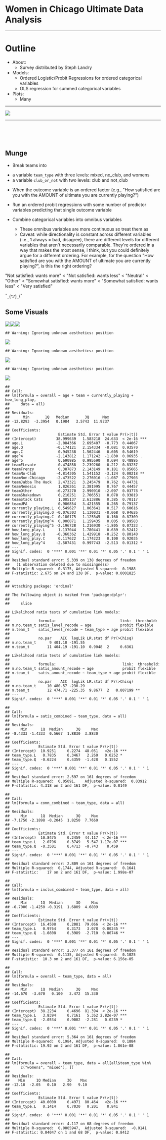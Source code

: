 # Women in Chicago Ultimate Data Analysis

***

Outline
=====
* About:
    + Survey distributed by Steph Landry
* Models:
    + Ordered Logistic/Probit Regressions for ordered categorical variables
    + OLS regression for summed categorical variables
* Plots:
    + Many

***

![](./clinic.jpg) 

***

<br /><br /><br />

## Munge



* Break teams into 
+ a variable `team_type` with three levels: mixed, no_club, and womens
+ a variable `club_or_not` with two levels: club and not_club

* When the outcome variable is an ordered factor (e.g., "How satisfied are you with the AMOUNT of ultimate you are currently playing?")
+ Run an ordered probit regressions with some number of predictor variables
predicting that single outcome variable

* Combine categorical variables into omnibus variables  

  + These omnibus variables are more continuous so treat them as 
  + Caveat: while directionality is constant across different variables (i.e., 1 always = bad, disagree), there are different levels for different variables that aren't necessarily comparable. They're ordered in
a way that makes the most sense, I think, but you could definitely argue for a different ordering. For example, for the question "How satisfied are you with the AMOUNT of ultimate you are currently playing?", is this the right ordering? 

"Not satisfied: wants more" < "Not satisfied: wants less" < "Neutral" < "Other" < "Somewhat satisfied: wants more" < "Somewhat satisfied: wants less" < "Very satisfied"      

¯\_(ツ)_/¯

          


## Some Visuals

![](compile_files/figure-html/overall.team_type-1.png)<!-- -->![](compile_files/figure-html/overall.team_type-2.png)<!-- -->![](compile_files/figure-html/overall.team_type-3.png)<!-- -->

```
## Warning: Ignoring unknown aesthetics: position
```

![](compile_files/figure-html/overall.team_type-4.png)<!-- -->

```
## Warning: Ignoring unknown aesthetics: position
```

![](compile_files/figure-html/overall.team_type-5.png)<!-- -->

```
## Warning: Ignoring unknown aesthetics: position
```

![](compile_files/figure-html/overall.team_type-6.png)<!-- -->



```
## 
## Call:
## lm(formula = overall ~ age + team + currently_playing + how_long_play, 
##     data = all)
## 
## Residuals:
##      Min       1Q   Median       3Q      Max 
## -12.8293  -3.3954   0.1984   3.5743  11.9237 
## 
## Coefficients:
##                      Estimate Std. Error t value Pr(>|t|)    
## (Intercept)         38.999639   1.583218  24.633  < 2e-16 ***
## age.L               -2.084366   2.695407  -0.773  0.44067    
## age.Q               -0.174121   2.154334  -0.081  0.93570    
## age.C                0.945238   1.562446   0.605  0.54619    
## age^4               -2.143812   1.171242  -1.830  0.06935 .  
## age^5                0.690985   0.995690   0.694  0.48886    
## teamELevate         -0.474858   2.239260  -0.212  0.83237    
## teamFrenzy           0.387873   2.143149   0.181  0.85665    
## teamNo-Club         -4.814305   1.541152  -3.124  0.00218 ** 
## teamNon-Chicago     -2.473522   2.276016  -1.087  0.27903    
## teamJabba The Huck   2.473321   3.245479   0.762  0.44731    
## teamNemesis          1.826261   2.381995   0.767  0.44457    
## teamOther           -6.273270   2.990910  -2.097  0.03778 *  
## teamShakedown        0.210251   2.706551   0.078  0.93819    
## teamStack Cats       1.005137   2.613886   0.385  0.70117    
## teamUPA              0.906854   3.421555   0.265  0.79137    
## currently_playing.L  0.549627   1.063641   0.517  0.60616    
## currently_playing.Q -0.076303   1.130031  -0.068  0.94626    
## currently_playing.C  0.180175   1.125845   0.160  0.87309    
## currently_playing^4  0.006071   1.159435   0.005  0.99583    
## currently_playing^5 -2.196728   1.216930  -1.805  0.07323 .  
## how_long_play.L      1.137044   1.780441   0.639  0.52412    
## how_long_play.Q     -0.360362   1.429918  -0.252  0.80140    
## how_long_play.C      0.117622   1.174223   0.100  0.92035    
## how_long_play^4     -2.507431   0.997743  -2.513  0.01312 *  
## ---
## Signif. codes:  0 '***' 0.001 '**' 0.01 '*' 0.05 '.' 0.1 ' ' 1
## 
## Residual standard error: 5.339 on 138 degrees of freedom
##   (1 observation deleted due to missingness)
## Multiple R-squared:  0.3175,	Adjusted R-squared:  0.1988 
## F-statistic: 2.675 on 24 and 138 DF,  p-value: 0.0001825
```

```
## 
## Attaching package: 'ordinal'
```

```
## The following object is masked from 'package:dplyr':
## 
##     slice
```

```
## Likelihood ratio tests of cumulative link models:
##  
##             formula:                             link:  threshold:
## m.no.team_t satis_level_recode ~ age             probit flexible  
## m.team_t    satis_level_recode ~ team_type + age probit flexible  
## 
##             no.par    AIC  logLik LR.stat df Pr(>Chisq)
## m.no.team_t      9 401.10 -191.55                      
## m.team_t        11 404.19 -191.10  0.9048  2     0.6361
```

```
## Likelihood ratio tests of cumulative link models:
##  
##             formula:                              link:  threshold:
## m.no.team_t satis_amount_recode ~ age             probit flexible  
## m.team_t    satis_amount_recode ~ team_type + age probit flexible  
## 
##             no.par    AIC  logLik LR.stat df Pr(>Chisq)   
## m.no.team_t     10 480.57 -230.29                         
## m.team_t        12 474.71 -225.35  9.8677  2   0.007199 **
## ---
## Signif. codes:  0 '***' 0.001 '**' 0.01 '*' 0.05 '.' 0.1 ' ' 1
```

```
## 
## Call:
## lm(formula = satis_combined ~ team_type, data = all)
## 
## Residuals:
##     Min      1Q  Median      3Q     Max 
## -8.4333 -1.4333  0.5667  1.8830  3.8830 
## 
## Coefficients:
##             Estimate Std. Error t value Pr(>|t|)    
## (Intercept)  10.9251     0.2274  48.051   <2e-16 ***
## team_type.L   0.7835     0.3467   2.260   0.0252 *  
## team_type.Q  -0.6224     0.4359  -1.428   0.1552    
## ---
## Signif. codes:  0 '***' 0.001 '**' 0.01 '*' 0.05 '.' 0.1 ' ' 1
## 
## Residual standard error: 2.597 on 161 degrees of freedom
## Multiple R-squared:  0.05091,	Adjusted R-squared:  0.03912 
## F-statistic: 4.318 on 2 and 161 DF,  p-value: 0.0149
```

```
## 
## Call:
## lm(formula = conn_combined ~ team_type, data = all)
## 
## Residuals:
##     Min      1Q  Median      3Q     Max 
## -7.1750 -2.1898 -0.2045  1.8250  7.7660 
## 
## Coefficients:
##             Estimate Std. Error t value Pr(>|t|)    
## (Intercept)  10.8475     0.2459  44.117  < 2e-16 ***
## team_type.L   2.0796     0.3749   5.547 1.17e-07 ***
## team_type.Q  -0.3501     0.4713  -0.743    0.459    
## ---
## Signif. codes:  0 '***' 0.001 '**' 0.01 '*' 0.05 '.' 0.1 ' ' 1
## 
## Residual standard error: 2.809 on 161 degrees of freedom
## Multiple R-squared:  0.1744,	Adjusted R-squared:  0.1641 
## F-statistic:    17 on 2 and 161 DF,  p-value: 1.998e-07
```

```
## 
## Call:
## lm(formula = inclus_combined ~ team_type, data = all)
## 
## Residuals:
##     Min      1Q  Median      3Q     Max 
## -6.7000 -1.4250 -0.3191  1.6809  4.6809 
## 
## Coefficients:
##             Estimate Std. Error t value Pr(>|t|)    
## (Intercept)  16.4508     0.2081  79.066  < 2e-16 ***
## team_type.L   0.9764     0.3173   3.078  0.00245 ** 
## team_type.Q  -1.0808     0.3989  -2.710  0.00746 ** 
## ---
## Signif. codes:  0 '***' 0.001 '**' 0.01 '*' 0.05 '.' 0.1 ' ' 1
## 
## Residual standard error: 2.377 on 161 degrees of freedom
## Multiple R-squared:  0.1135,	Adjusted R-squared:  0.1025 
## F-statistic:  10.3 on 2 and 161 DF,  p-value: 6.156e-05
```

```
## 
## Call:
## lm(formula = overall ~ team_type, data = all)
## 
## Residuals:
##     Min      1Q  Median      3Q     Max 
## -14.670  -3.670   0.100   3.472  15.330 
## 
## Coefficients:
##             Estimate Std. Error t value Pr(>|t|)    
## (Intercept)  38.2234     0.4696  81.394  < 2e-16 ***
## team_type.L   3.8394     0.7161   5.362 2.82e-07 ***
## team_type.Q  -2.0534     0.9002  -2.281   0.0239 *  
## ---
## Signif. codes:  0 '***' 0.001 '**' 0.01 '*' 0.05 '.' 0.1 ' ' 1
## 
## Residual standard error: 5.364 on 161 degrees of freedom
## Multiple R-squared:  0.1984,	Adjusted R-squared:  0.1884 
## F-statistic: 19.92 on 2 and 161 DF,  p-value: 1.861e-08
```

```
## 
## Call:
## lm(formula = overall ~ team_type, data = all[all$team_type %in% 
##     c("womens", "mixed"), ])
## 
## Residuals:
##    Min     1Q Median     3Q    Max 
## -12.10  -2.05   0.10   2.90   9.10 
## 
## Coefficients:
##             Estimate Std. Error t value Pr(>|t|)    
## (Intercept)  40.0000     0.4971  80.464   <2e-16 ***
## team_type.L   0.1414     0.7030   0.201    0.841    
## ---
## Signif. codes:  0 '***' 0.001 '**' 0.01 '*' 0.05 '.' 0.1 ' ' 1
## 
## Residual standard error: 4.117 on 68 degrees of freedom
## Multiple R-squared:  0.0005947,	Adjusted R-squared:  -0.0141 
## F-statistic: 0.04047 on 1 and 68 DF,  p-value: 0.8412
```

